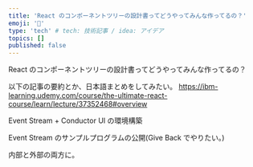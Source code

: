```yaml
---
title: 'React のコンポーネントツリーの設計書ってどうやってみんな作ってるの？'
emoji: '🦁'
type: 'tech' # tech: 技術記事 / idea: アイデア
topics: []
published: false
---
```


React のコンポーネントツリーの設計書ってどうやってみんな作ってるの？

以下の記事の要約とか、日本語まとめをしてみたい。
https://ibm-learning.udemy.com/course/the-ultimate-react-course/learn/lecture/37352468#overview

Event Stream + Conductor UI の環境構築

Event Stream のサンプルプログラムの公開(Give Back でやりたい。)

内部と外部の両方に。
